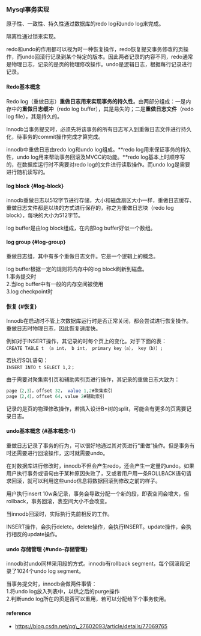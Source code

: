 ### Mysql事务实现

原子性、一致性、持久性通过数据库的redo log和undo log来完成。

隔离性通过锁来实现。

redo和undo的作用都可以视为时一种恢复操作，redo恢复提交事务修改的页操作，而undo回滚行记录到某个特定的版本。因此两者记录的内容不同，redo通常是物理日志，记录的是页的物理修改操作。undo是逻辑日志，根据每行记录进行记录。

#### Redo基本概念

Redo log（重做日志）**重做日志用来实现事务的持久性**。由两部分组成：一是内存中的**重做日志缓冲**（redo log buffer），其是易失的；二是**重做日志文件**（redo log file），其是持久的。

Innodb当事务提交时，必须先将该事务的所有日志写入到重做日志文件进行持久化，待事务的commit操作完成才算完成。

innodb中重做日志由redo log和undo log组成。**redo log用来保证事务的持久性，undo log用来帮助事务回滚及MVCC的功能。**redo log基本上时顺序写的，在数据库运行时不需要对redo log的文件进行读取操作。而undo log是需要进行随机读写的。

#### log block {#log-block}

innodb重做日志以512字节进行存储，大小和磁盘扇区大小一样，重做日志缓存、重做日志文件都是以块的方式进行保存的，称之为重做日志块（redo log block），每块的大小为512字节。

log buffer是由log block组成，在内部log buffer好似一个数组。

#### log group {#log-group}

重做日志组，其中有多个重做日志文件。它是一个逻辑上的概念。

log buffer根据一定的规则将内存中的log block刷新到磁盘。  
1.事务提交时  
2.当log buffer中有一般的内存空间被使用  
3.log checkpoint时

#### 恢复 {#恢复}

Innodb在启动时不管上次数据库运行时是否正常关闭，都会尝试进行恢复操作。重做日志时物理日志，因此恢复速度快。

例如对于INSERT操作，其记录的时每个页上的变化。对于下面的表：  
`CREATE TABLE t （a int， b int， primary key（a）， key（b））;`

若执行SQL语句：  
`INSERT INTO t SELECT 1,2；`

由于需要对聚集索引页和辅助索引页进行操作，其记录的重做日志大致为：

```sql
page（2,3），offset 32， value 1,2#聚集索引
page（2,4），offset 64，value 2#辅助索引
```

记录的是页的物理修改操作，若插入设计B+树的split，可能会有更多的页需要记录日志。

#### undo基本概念 {#基本概念-1}

重做日志记录了事务的行为，可以很好地通过其对页进行“重做”操作。但是事务有时还需要进行回滚操作，这时就需要undo。

在对数据库进行修改时，innodb不但会产生redo，还会产生一定量的undo。如果用户执行事务或语句由于某种原因失败了，又或者用户用一条ROLLBACK语句请求回滚，就可以利用这些undo信息将数据回滚到修改之前的样子。

用户执行insert 10w条记录，事务会导致分配一个新的段，即表空间会增大，但rollback，事务回滚，表空间大小不会改变。

当innodb回滚时，实际执行先前相反的工作。

INSERT操作，会执行delete。delete操作，会执行INSERT。update操作，会执行相反的update操作。

#### undo 存储管理 {#undo-存储管理}

innodb对undo同样采用段的方式。innodb有rollback segment，每个回滚段记录了1024个undo log segment。

当事务提交时，innodb会做两件事情：  
1.将undo log放入列表中，以供之后的purge操作  
2.判断undo log所在的页是否可以重用，若可以分配给下个事务使用。



#### reference 

* https://blog.csdn.net/qq\_27602093/article/details/77069765







